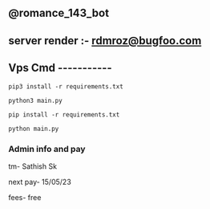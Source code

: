 ## @romance_143_bot

## server render :- rdmroz@bugfoo.com

## Vps Cmd -----------

```
pip3 install -r requirements.txt
```
```
python3 main.py
```
```
pip install -r requirements.txt
```
```
python main.py
```
### Admin info and pay

tm- Sathish Sk

next pay- 15/05/23

fees- free
